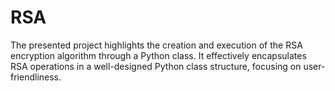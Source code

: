 # RSA
The presented project highlights the creation and execution of the RSA encryption algorithm through a Python class. It effectively encapsulates RSA operations in a well-designed Python class structure, focusing on user-friendliness.
